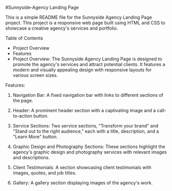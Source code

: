 #Sunnyside-Agency Landing Page 

This is a simple README file for the Sunnyside Agency Landing Page project. This project is a responsive web page built using HTML and CSS to showcase a creative agency's services and portfolio.

Table of Contents

* Project Overview
* Features
* Project Overview: The Sunnyside Agency Landing Page is designed to promote the agency's services and attract potential clients. It features a modern and visually appealing design with responsive layouts for various screen sizes.

Features:

1. Navigation Bar: A fixed navigation bar with links to different sections of the page.

2. Header: A prominent header section with a captivating image and a call-to-action button.

3. Service Sections: Two service sections, "Transform your brand" and "Stand out to the right audience," each with a title, description, and a "Learn More" button.

4. Graphic Design and Photography Sections: These sections highlight the agency's graphic design and photography services with relevant images and descriptions.

5. Client Testimonials: A section showcasing client testimonials with images, quotes, and job titles.

6. Gallery: A gallery section displaying images of the agency's work.
